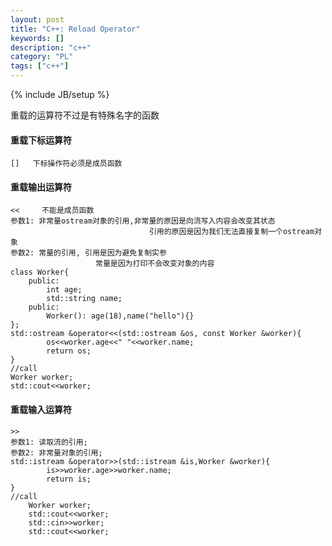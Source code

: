 ```yaml
---
layout: post
title: "C++: Reload Operator"
keywords: []
description: "c++"
category: "PL"
tags: ["c++"]
---
```

{% include JB/setup %}


 重载的运算符不过是有特殊名字的函数
<h4>重载下标运算符</h4>

```
[]   下标操作符必须是成员函数
```

<h4>重载输出运算符</h4>

```
<<     不能是成员函数
参数1: 非常量ostream对象的引用,非常量的原因是向流写入内容会改变其状态  
                               引用的原因是因为我们无法直接复制一个ostream对象  
参数2: 常量的引用, 引用是因为避免复制实参  
                   常量是因为打印不会改变对象的内容  
class Worker{
	public:
	    int age;
	    std::string name;
	public:
	    Worker(): age(18),name("hello"){}
};
std::ostream &operator<<(std::ostream &os, const Worker &worker){
	    os<<worker.age<<" "<<worker.name;
	    return os;
}
//call
Worker worker;
std::cout<<worker;
```


  
<h4>重载输入运算符</h4>

```
>>
参数1: 读取流的引用;
参数2: 非常量对象的引用;
std::istream &operator>>(std::istream &is,Worker &worker){
	    is>>worker.age>>worker.name;
	    return is;
}
//call
    Worker worker;
    std::cout<<worker;
    std::cin>>worker;
    std::cout<<worker;
```
